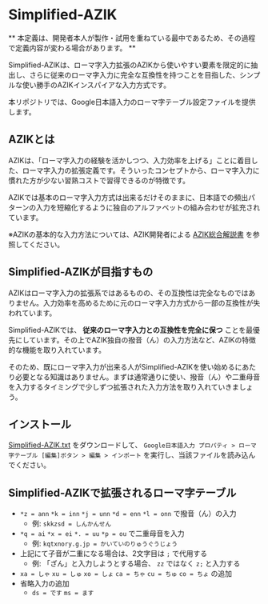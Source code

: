# Simplified-AZIK

** 本定義は、開発者本人が製作・試用を重ねている最中であるため、その過程で定義内容が変わる場合があります。 **

Simplified-AZIKは、ローマ字入力拡張のAZIKから使いやすい要素を限定的に抽出し、さらに従来のローマ字入力に完全な互換性を持つことを目指した、シンプルな使い勝手のAZIKインスパイアな入力方式です。

本リポジトリでは、Google日本語入力のローマ字テーブル設定ファイルを提供します。

## AZIKとは

AZIKは、「ローマ字入力の経験を活かしつつ、入力効率を上げる」ことに着目した、ローマ字入力の拡張定義です。そういったコンセプトから、ローマ字入力に慣れた方が少ない習熟コストで習得できるのが特徴です。

AZIKでは基本のローマ字入力方式は出来るだけそのままに、日本語での頻出パターンの入力を短縮化するように独自のアルファベットの組み合わせが拡充されています。

※AZIKの基本的な入力方法については、AZIK開発者による [AZIK総合解説書](http://hp.vector.co.jp/authors/VA002116/azik/azikinfo.htm) を参照してください。

## Simplified-AZIKが目指すもの

AZIKはローマ字入力の拡張系ではあるものの、その互換性は完全なものではありません。入力効率を高めるために元のローマ字入力方式から一部の互換性が失われています。

Simplified-AZIKでは、 **従来のローマ字入力との互換性を完全に保つ** ことを最優先にしています。その上でAZIK独自の撥音（ん）の入力方法など、AZIKの特徴的な機能を取り入れています。

そのため、既にローマ字入力が出来る人がSimplified-AZIKを使い始めるにあたり必要となる知識はありません。まずは通常通りに使い、撥音（ん）や二重母音を入力するタイミングで少しずつ拡張された入力方法を取り入れていきましょう。

## インストール

[Simplified-AZIK.txt](./Simplified-AZIK.txt) をダウンロードして、 `Google日本語入力 プロパティ > ローマ字テーブル [編集]ボタン > 編集 > インポート` を実行し、当該ファイルを読み込んでください。

## Simplified-AZIKで拡張されるローマ字テーブル

- `*z = ann` `*k = inn` `*j = unn` `*d = enn` `*l = onn` で撥音（ん）の入力
  - 例: `skkzsd = しんかんせん`
- `*q = ai` `*x = ei` `*. = uu` `*p = ou` で二重母音を入力
  - 例: `kqtxnory.g.jp = かいていのりゅうぐうじょう`
- 上記にて子音が二重になる場合は、2文字目は `;` で代用する
  - 例: 「ざん」と入力しようとする場合、 `zz` ではなく `z;` と入力する
- `xa = しゃ` `xu = しゅ` `xo = しょ` `ca = ちゃ` `cu = ちゅ` `co = ちょ` の追加
- 省略入力の追加
  - `ds = です` `ms = ます`
